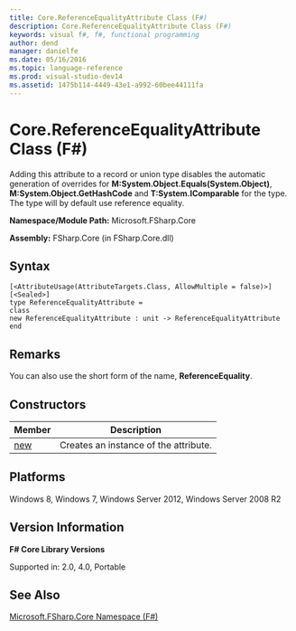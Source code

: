 ```yaml
---
title: Core.ReferenceEqualityAttribute Class (F#)
description: Core.ReferenceEqualityAttribute Class (F#)
keywords: visual f#, f#, functional programming
author: dend
manager: danielfe
ms.date: 05/16/2016
ms.topic: language-reference
ms.prod: visual-studio-dev14
ms.assetid: 1475b114-4449-43e1-a992-60bee44111fa 
---
```


# Core.ReferenceEqualityAttribute Class (F#)

Adding this attribute to a record or union type disables the automatic generation of overrides for **M:System.Object.Equals(System.Object)**, **M:System.Object.GetHashCode** and **T:System.IComparable** for the type. The type will by default use reference equality.

**Namespace/Module Path:** Microsoft.FSharp.Core

**Assembly:** FSharp.Core (in FSharp.Core.dll)


## Syntax

```
[<AttributeUsage(AttributeTargets.Class, AllowMultiple = false)>]
[<Sealed>]
type ReferenceEqualityAttribute =
class
new ReferenceEqualityAttribute : unit -> ReferenceEqualityAttribute
end
```

## Remarks
You can also use the short form of the name, **ReferenceEquality**.


## Constructors


|Member|Description|
|------|-----------|
|[new](http://msdn.microsoft.com/en-us/library/a1deaf51-602e-4fc9-9b1e-8f70d325bf20)|Creates an instance of the attribute.|

## Platforms
Windows 8, Windows 7, Windows Server 2012, Windows Server 2008 R2


## Version Information
**F# Core Library Versions**

Supported in: 2.0, 4.0, Portable




## See Also
[Microsoft.FSharp.Core Namespace &#40;F&#35;&#41;](Microsoft.FSharp.Core-Namespace-%5BFSharp%5D.md)

